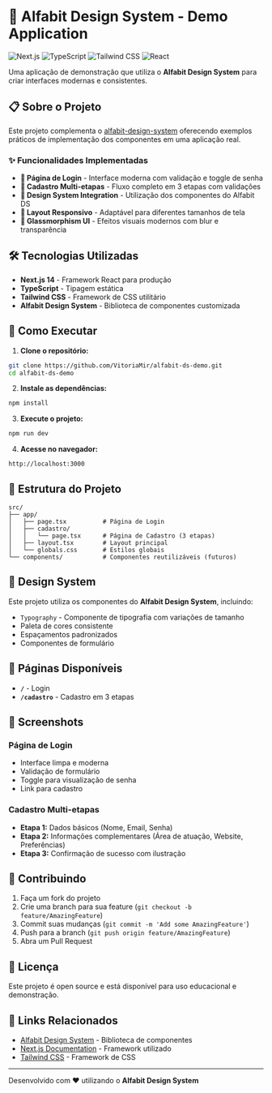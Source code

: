 # 🚀 Alfabit Design System - Demo Application

![Next.js](https://img.shields.io/badge/Next.js-14-000000?logo=nextdotjs&logoColor=white)
![TypeScript](https://img.shields.io/badge/TypeScript-007ACC?logo=typescript&logoColor=white)
![Tailwind CSS](https://img.shields.io/badge/Tailwind%20CSS-38B2AC?logo=tailwind-css&logoColor=white)
![React](https://img.shields.io/badge/React-18-61DAFB?logo=react&logoColor=white)

Uma aplicação de demonstração que utiliza o **Alfabit Design System** para criar interfaces modernas e consistentes.

## 📋 Sobre o Projeto

Este projeto complementa o [alfabit-design-system](https://github.com/VitoriaMir/alfabit-design-system) oferecendo exemplos práticos de implementação dos componentes em uma aplicação real. 

### ✨ Funcionalidades Implementadas

- **🔐 Página de Login** - Interface moderna com validação e toggle de senha
- **📝 Cadastro Multi-etapas** - Fluxo completo em 3 etapas com validações
- **🎨 Design System Integration** - Utilização dos componentes do Alfabit DS
- **📱 Layout Responsivo** - Adaptável para diferentes tamanhos de tela
- **🌟 Glassmorphism UI** - Efeitos visuais modernos com blur e transparência

## 🛠️ Tecnologias Utilizadas

- **Next.js 14** - Framework React para produção
- **TypeScript** - Tipagem estática
- **Tailwind CSS** - Framework de CSS utilitário
- **Alfabit Design System** - Biblioteca de componentes customizada

## 🚀 Como Executar

1. **Clone o repositório:**
```bash
git clone https://github.com/VitoriaMir/alfabit-ds-demo.git
cd alfabit-ds-demo
```

2. **Instale as dependências:**
```bash
npm install
```

3. **Execute o projeto:**
```bash
npm run dev
```

4. **Acesse no navegador:**
```
http://localhost:3000
```

## 📁 Estrutura do Projeto

```
src/
├── app/
│   ├── page.tsx          # Página de Login
│   ├── cadastro/
│   │   └── page.tsx      # Página de Cadastro (3 etapas)
│   ├── layout.tsx        # Layout principal
│   └── globals.css       # Estilos globais
└── components/           # Componentes reutilizáveis (futuros)
```

## 🎨 Design System

Este projeto utiliza os componentes do **Alfabit Design System**, incluindo:

- `Typography` - Componente de tipografia com variações de tamanho
- Paleta de cores consistente
- Espaçamentos padronizados
- Componentes de formulário

## 🔗 Páginas Disponíveis

- **`/`** - Login
- **`/cadastro`** - Cadastro em 3 etapas

## 📸 Screenshots

### Página de Login
- Interface limpa e moderna
- Validação de formulário
- Toggle para visualização de senha
- Link para cadastro

### Cadastro Multi-etapas
- **Etapa 1:** Dados básicos (Nome, Email, Senha)
- **Etapa 2:** Informações complementares (Área de atuação, Website, Preferências)
- **Etapa 3:** Confirmação de sucesso com ilustração

## 🤝 Contribuindo

1. Faça um fork do projeto
2. Crie uma branch para sua feature (`git checkout -b feature/AmazingFeature`)
3. Commit suas mudanças (`git commit -m 'Add some AmazingFeature'`)
4. Push para a branch (`git push origin feature/AmazingFeature`)
5. Abra um Pull Request

## 📄 Licença

Este projeto é open source e está disponível para uso educacional e demonstração.

## 🔗 Links Relacionados

- [Alfabit Design System](https://github.com/VitoriaMir/alfabit-design-system) - Biblioteca de componentes
- [Next.js Documentation](https://nextjs.org/docs) - Framework utilizado
- [Tailwind CSS](https://tailwindcss.com/) - Framework de CSS

---

Desenvolvido com ❤️ utilizando o **Alfabit Design System**
